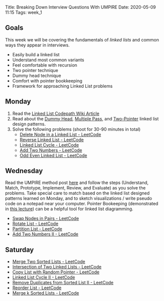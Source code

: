 Title: Breaking Down Interview Questions With UMPIRE
Date: 2020-05-09 11:15
Tags: week_1

## Goals

This week we will be covering the fundamentals of *linked lists* and common ways they appear in interviews.

- Easily build a linked list
- Understand most common variants
- Feel comfortable with recursion
- Two pointer technique
- Dummy head technique
- Comfort with pointer bookkeeping
- Framework for approaching Linked List problems

## Monday

1. Read the [Linked List Codepath Wiki Article](https://github.com/codepath/compsci_guides/wiki/Linked-Lists)
2. Read about the [Dummy Head](https://github.com/codepath/compsci_guides/wiki/Dummy-Head), [Multiple Pass](https://github.com/codepath/compsci_guides/wiki/Multiple-Pass), and [Two-Pointer](https://github.com/codepath/compsci_guides/wiki/Linked-List-Two-Pointer) linked list design patterns.
3. Solve the following problems (shoot for 30-90 minutes in total)
    * [Delete Node in a Linked List - LeetCode](https://leetcode.com/problems/delete-node-in-a-linked-list/)
    * [Reverse Linked List - LeetCode](https://leetcode.com/problems/reverse-linked-list/)
    * [Linked List Cycle - LeetCode](https://leetcode.com/problems/linked-list-cycle/)
    * [Add Two Numbers - LeetCode](https://leetcode.com/problems/add-two-numbers/)
    * [Odd Even Linked List - LeetCode](https://leetcode.com/problems/odd-even-linked-list/)

## Wednesday

Read the UMPIRE method post [here]({filename}/umpire.md) and follow the steps (Understand, Match, Prototype, Implement, Review, and Evaluate) as you solve the problems. Take special care to match based on the linked list designed patterns learned on Monday, and to sketch visualizations / write pseudo code on a notepad near your computer. Pointer Bookeeping (demonstrated in [this lecture](https://www.youtube.com/watch?list=PLrT2tZ9JRrf65ueO-CGGT_Y8pfZfHv0vR&v=RH9-7SPVZw4)) can be a helpful tool for linked list diagramming.

* [Swap Nodes in Pairs - LeetCode](https://leetcode.com/problems/swap-nodes-in-pairs/)
* [Rotate List - LeetCode](https://leetcode.com/problems/rotate-list/description/)
* [Partition List - LeetCode](https://leetcode.com/problems/partition-list/)
* [Add Two Numbers II - LeetCode](https://leetcode.com/problems/add-two-numbers-ii/)


## Saturday

* [Merge Two Sorted Lists - LeetCode](https://leetcode.com/problems/merge-two-sorted-lists/)
* [Intersection of Two Linked Lists - LeetCode](https://leetcode.com/problems/intersection-of-two-linked-lists/)
* [Copy List with Random Pointer - LeetCode](https://leetcode.com/problems/copy-list-with-random-pointer/)
* [Linked List Cycle II - LeetCode](https://leetcode.com/problems/linked-list-cycle-ii/)
* [Remove Duplicates from Sorted List II - LeetCode](https://leetcode.com/problems/remove-duplicates-from-sorted-list-ii/)
* [Reorder List - LeetCode](https://leetcode.com/problems/reorder-list/)
* [Merge k Sorted Lists - LeetCode](https://leetcode.com/problems/merge-k-sorted-lists/)
